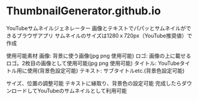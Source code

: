 # ThumbnailGenerator.github.io

YouTubeサムネイルジェネレーター
  画像とテキストでパパッとサムネイルができるブラウザアプリ
  サムネイルのサイズは1280ｘ720px（YouTube推奨値）で作成
  
  使用可能素材
    画像:  背景に使う画像(jpg png 使用可能)
    ロゴ:  画像の上に載せるロゴ。2枚目の画像として使用可能(jpg png 使用可能)
    タイトル:  YouTubeタイトル用に使用(背景色設定可能)
    テキスト:  サブタイトルetc.(背景色設定可能)
  
  サイズ、位置の調整可能
  テキストに縁取り、背景色の設定可能
  完成したらダウンロードしてYouTubeのサムネイルとして利用可能
  
